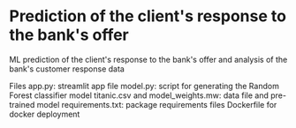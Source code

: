 # Prediction of the client's response to the bank's offer
ML prediction of the client's response to the bank's offer and analysis of the bank's customer response data

Files
app.py: streamlit app file
model.py: script for generating the Random Forest classifier model
titanic.csv and model_weights.mw: data file and pre-trained model
requirements.txt: package requirements files
Dockerfile for docker deployment
